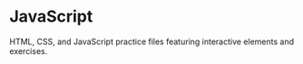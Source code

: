 # JavaScript
HTML, CSS, and JavaScript practice files featuring interactive elements and exercises.
